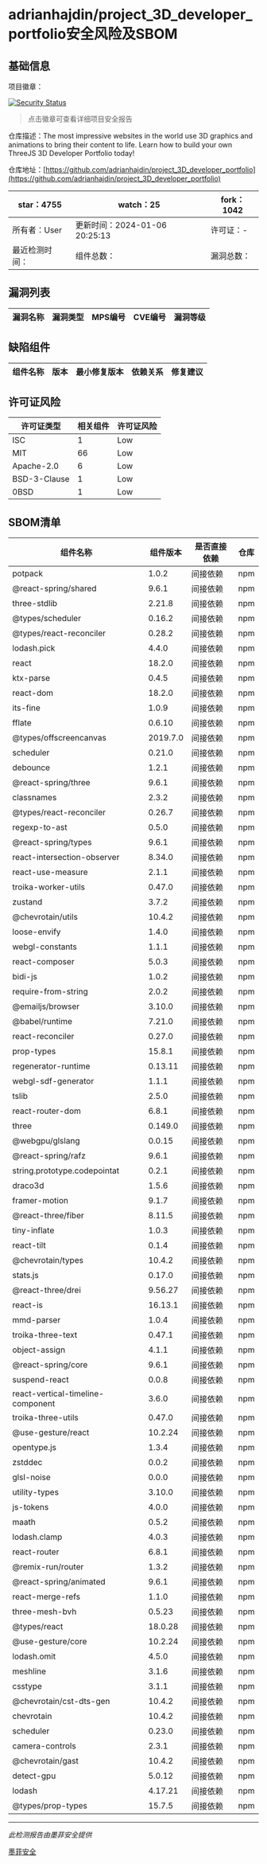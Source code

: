 # adrianhajdin/project_3D_developer_portfolio安全风险及SBOM

## 基础信息

项目徽章：

[![Security Status](https://www.murphysec.com/platform3/v31/badge/1749154415213555712.svg)](https://www.murphysec.com/console/report/1718705722534707200/1749154415213555712)

> 点击徽章可查看详细项目安全报告

仓库描述：The most impressive websites in the world use 3D graphics and animations to bring their content to life. Learn how to build your own ThreeJS 3D Developer Portfolio today!

仓库地址：[https://github.com/adrianhajdin/project_3D_developer_portfolio](https://github.com/adrianhajdin/project_3D_developer_portfolio)

| star：4755 | watch：25 | fork：1042 |
| ----------- | -------------- | ------------ |
| 所有者：User | 更新时间：2024-01-06 20:25:13 | 许可证：- |
| 最近检测时间： | 组件总数： | 漏洞总数： |




## 漏洞列表

| 漏洞名称 | 漏洞类型 | MPS编号 | CVE编号 | 漏洞等级 |
| ------- | ------ | ------- | ------ | ----- |





## 缺陷组件

| 组件名称 | 版本 | 最小修复版本 | 依赖关系 | 修复建议 |
| -------- | ---- | ------------ | -------- | -------- |





## 许可证风险

| 许可证类型 | 相关组件 | 许可证风险 |
| ---------- | -------- | ---------- |
|ISC|1|Low|
|MIT|66|Low|
|Apache-2.0|6|Low|
|BSD-3-Clause|1|Low|
|0BSD|1|Low|




## SBOM清单

| 组件名称 | 组件版本 | 是否直接依赖 | 仓库 |
| -------- | -------- | ------------ | ---- |
|potpack|1.0.2|间接依赖|npm|
|@react-spring/shared|9.6.1|间接依赖|npm|
|three-stdlib|2.21.8|间接依赖|npm|
|@types/scheduler|0.16.2|间接依赖|npm|
|@types/react-reconciler|0.28.2|间接依赖|npm|
|lodash.pick|4.4.0|间接依赖|npm|
|react|18.2.0|间接依赖|npm|
|ktx-parse|0.4.5|间接依赖|npm|
|react-dom|18.2.0|间接依赖|npm|
|its-fine|1.0.9|间接依赖|npm|
|fflate|0.6.10|间接依赖|npm|
|@types/offscreencanvas|2019.7.0|间接依赖|npm|
|scheduler|0.21.0|间接依赖|npm|
|debounce|1.2.1|间接依赖|npm|
|@react-spring/three|9.6.1|间接依赖|npm|
|classnames|2.3.2|间接依赖|npm|
|@types/react-reconciler|0.26.7|间接依赖|npm|
|regexp-to-ast|0.5.0|间接依赖|npm|
|@react-spring/types|9.6.1|间接依赖|npm|
|react-intersection-observer|8.34.0|间接依赖|npm|
|react-use-measure|2.1.1|间接依赖|npm|
|troika-worker-utils|0.47.0|间接依赖|npm|
|zustand|3.7.2|间接依赖|npm|
|@chevrotain/utils|10.4.2|间接依赖|npm|
|loose-envify|1.4.0|间接依赖|npm|
|webgl-constants|1.1.1|间接依赖|npm|
|react-composer|5.0.3|间接依赖|npm|
|bidi-js|1.0.2|间接依赖|npm|
|require-from-string|2.0.2|间接依赖|npm|
|@emailjs/browser|3.10.0|间接依赖|npm|
|@babel/runtime|7.21.0|间接依赖|npm|
|react-reconciler|0.27.0|间接依赖|npm|
|prop-types|15.8.1|间接依赖|npm|
|regenerator-runtime|0.13.11|间接依赖|npm|
|webgl-sdf-generator|1.1.1|间接依赖|npm|
|tslib|2.5.0|间接依赖|npm|
|react-router-dom|6.8.1|间接依赖|npm|
|three|0.149.0|间接依赖|npm|
|@webgpu/glslang|0.0.15|间接依赖|npm|
|@react-spring/rafz|9.6.1|间接依赖|npm|
|string.prototype.codepointat|0.2.1|间接依赖|npm|
|draco3d|1.5.6|间接依赖|npm|
|framer-motion|9.1.7|间接依赖|npm|
|@react-three/fiber|8.11.5|间接依赖|npm|
|tiny-inflate|1.0.3|间接依赖|npm|
|react-tilt|0.1.4|间接依赖|npm|
|@chevrotain/types|10.4.2|间接依赖|npm|
|stats.js|0.17.0|间接依赖|npm|
|@react-three/drei|9.56.27|间接依赖|npm|
|react-is|16.13.1|间接依赖|npm|
|mmd-parser|1.0.4|间接依赖|npm|
|troika-three-text|0.47.1|间接依赖|npm|
|object-assign|4.1.1|间接依赖|npm|
|@react-spring/core|9.6.1|间接依赖|npm|
|suspend-react|0.0.8|间接依赖|npm|
|react-vertical-timeline-component|3.6.0|间接依赖|npm|
|troika-three-utils|0.47.0|间接依赖|npm|
|@use-gesture/react|10.2.24|间接依赖|npm|
|opentype.js|1.3.4|间接依赖|npm|
|zstddec|0.0.2|间接依赖|npm|
|glsl-noise|0.0.0|间接依赖|npm|
|utility-types|3.10.0|间接依赖|npm|
|js-tokens|4.0.0|间接依赖|npm|
|maath|0.5.2|间接依赖|npm|
|lodash.clamp|4.0.3|间接依赖|npm|
|react-router|6.8.1|间接依赖|npm|
|@remix-run/router|1.3.2|间接依赖|npm|
|@react-spring/animated|9.6.1|间接依赖|npm|
|react-merge-refs|1.1.0|间接依赖|npm|
|three-mesh-bvh|0.5.23|间接依赖|npm|
|@types/react|18.0.28|间接依赖|npm|
|@use-gesture/core|10.2.24|间接依赖|npm|
|lodash.omit|4.5.0|间接依赖|npm|
|meshline|3.1.6|间接依赖|npm|
|csstype|3.1.1|间接依赖|npm|
|@chevrotain/cst-dts-gen|10.4.2|间接依赖|npm|
|chevrotain|10.4.2|间接依赖|npm|
|scheduler|0.23.0|间接依赖|npm|
|camera-controls|2.3.1|间接依赖|npm|
|@chevrotain/gast|10.4.2|间接依赖|npm|
|detect-gpu|5.0.12|间接依赖|npm|
|lodash|4.17.21|间接依赖|npm|
|@types/prop-types|15.7.5|间接依赖|npm|


------

*此检测报告由墨菲安全提供*

[墨菲安全](www.murphysec.com)